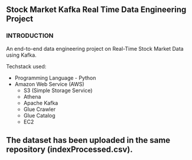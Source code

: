 ## Stock Market Kafka Real Time Data Engineering Project


### INTRODUCTION

An end-to-end data engineering project on Real-Time Stock Market Data using Kafka.

Techstack used:
* Programming Language - Python
* Amazon Web Service (AWS)
  * S3 (Simple Storage Service)
  * Athena
  * Apache Kafka
  * Glue Crawler
  * Glue Catalog
  * EC2

## The dataset has been uploaded in the same repository (indexProcessed.csv).
